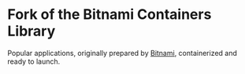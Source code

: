 # Fork of the Bitnami Containers Library

Popular applications, originally prepared by [Bitnami](https://bitnami.com), containerized and ready to launch.
